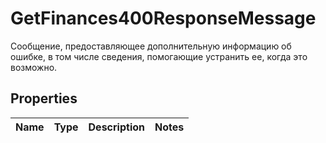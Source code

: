 

# GetFinances400ResponseMessage

Сообщение, предоставляющее дополнительную информацию об ошибке, в том числе сведения, помогающие устранить ее, когда это возможно.

## Properties

| Name | Type | Description | Notes |
|------------ | ------------- | ------------- | -------------|



